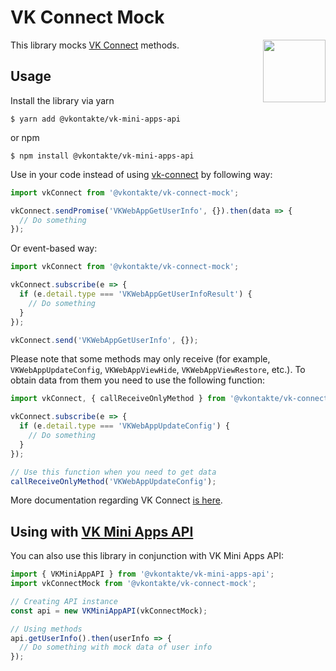 # VK Connect Mock

<img width="100" height="100" src="https://avatars3.githubusercontent.com/u/1478241?s=200&v=4" align="right">

This library mocks [VK Connect](https://www.npmjs.com/package/@vkontakte/vk-connect) methods.

## Usage

Install the library via yarn

```
$ yarn add @vkontakte/vk-mini-apps-api
```

or npm

```
$ npm install @vkontakte/vk-mini-apps-api
```

Use in your code instead of using [vk-connect](https://www.npmjs.com/package/@vkontakte/vk-connect) by following way:

```javascript
import vkConnect from '@vkontakte/vk-connect-mock';

vkConnect.sendPromise('VKWebAppGetUserInfo', {}).then(data => {
  // Do something
});
```

Or event-based way:

```javascript
import vkConnect from '@vkontakte/vk-connect-mock';

vkConnect.subscribe(e => {
  if (e.detail.type === 'VKWebAppGetUserInfoResult') {
    // Do something
  }
});

vkConnect.send('VKWebAppGetUserInfo', {});
```

Please note that some methods may only receive (for example, `VKWebAppUpdateConfig`,
`VKWebAppViewHide`, `VKWebAppViewRestore`, etc.). To obtain data from them you need to use the following function:

```javascript
import vkConnect, { callReceiveOnlyMethod } from '@vkontakte/vk-connect-mock';

vkConnect.subscribe(e => {
  if (e.detail.type === 'VKWebAppUpdateConfig') {
    // Do something
  }
});

// Use this function when you need to get data
callReceiveOnlyMethod('VKWebAppUpdateConfig');
```

More documentation regarding VK Connect [is here](https://vk.com/dev/vk_apps_docs?f=4.%20%D0%9F%D0%BE%D0%B4%D0%BA%D0%BB%D1%8E%D1%87%D0%B5%D0%BD%D0%B8%D0%B5%20VK%20Connect).

## Using with [VK Mini Apps API](https://github.com/vkcom/vk-mini-apps-api)

You can also use this library in conjunction with VK Mini Apps API:

```javascript
import { VKMiniAppAPI } from '@vkontakte/vk-mini-apps-api';
import vkConnectMock from '@vkontakte/vk-connect-mock';

// Creating API instance
const api = new VKMiniAppAPI(vkConnectMock);

// Using methods
api.getUserInfo().then(userInfo => {
  // Do something with mock data of user info
});
```
